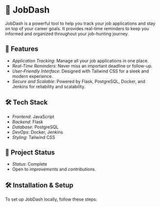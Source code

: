 # 🚀 JobDash

JobDash is a powerful tool to help you track your job applications and stay on top of your career goals. It provides real-time reminders to keep you informed and organized throughout your job-hunting journey.

## 🌟 Features
- *Application Tracking*: Manage all your job applications in one place.
- *Real-Time Reminders*: Never miss an important deadline or follow-up.
- *User-Friendly Interface*: Designed with Tailwind CSS for a sleek and modern experience.
- *Secure and Scalable*: Powered by Flask, PostgreSQL, Docker, and Jenkins for reliability and scalability.

## 🛠 Tech Stack
- *Frontend*: JavaScript
- *Backend*: Flask
- *Database*: PostgreSQL
- *DevOps*: Docker, Jenkins
- *Styling*: Tailwind CSS

## 🚧 Project Status
- *Status*: Complete  
- Open to *improvements* and *contributions*.

## 🛠 Installation & Setup
To set up JobDash locally, follow these steps:
